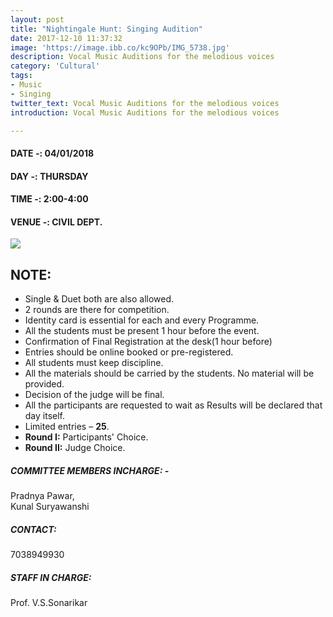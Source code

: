 ```yaml
---
layout: post
title: "Nightingale Hunt: Singing Audition"
date: 2017-12-10 11:37:32
image: 'https://image.ibb.co/kc9OPb/IMG_5738.jpg'
description: Vocal Music Auditions for the melodious voices
category: 'Cultural'
tags:
- Music
- Singing
twitter_text: Vocal Music Auditions for the melodious voices
introduction: Vocal Music Auditions for the melodious voices

---
```


#### DATE -: 04/01/2018
#### DAY -: THURSDAY                                              
#### TIME -:  2:00-4:00
#### VENUE -:  CIVIL DEPT.

[<img src="https://image.ibb.co/gdyPVG/register_now_red.png">](https://goo.gl/forms/9UI9Qeo4qdATAx062)

## NOTE:

* Single & Duet both are also allowed.
* 2 rounds are there for competition.
* Identity card is essential for each and every Programme.
* All the students must be present 1 hour before the event.
* Confirmation of Final Registration at the desk(1 hour before)
* Entries should be online booked or pre-registered.
* All students must keep discipline.
* All the materials should be carried by the students. No material will be provided.
* Decision of the judge will be final.
* All the participants are requested to wait as Results will be declared that day itself.
* Limited entries – **25**.
* __Round I:__  Participants' Choice.
* __Round II:__  Judge Choice.


##### COMMITTEE MEMBERS INCHARGE: - 
 Pradnya Pawar,									   
 Kunal Suryawanshi

##### CONTACT: 
7038949930

##### STAFF IN CHARGE: 
Prof. V.S.Sonarikar

